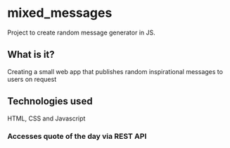 # mixed_messages

Project to create random message generator in JS.

## What is it?

Creating a small web app that publishes random inspirational messages to users on request

## Technologies used

HTML, CSS and Javascript

### Accesses quote of the day via REST API
